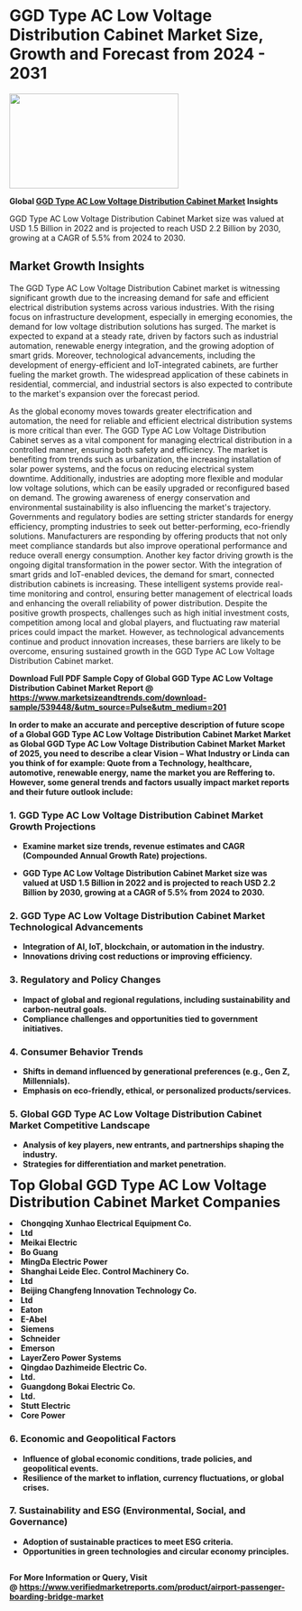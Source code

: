 <H1>GGD Type AC Low Voltage Distribution Cabinet Market Size, Growth and Forecast from 2024 - 2031</H1><img class="aligncenter size-medium wp-image-584254" src="https://thirdeyenews.in/wp-content/uploads/2024/09/Global-Market-Research-300x168.jpeg" alt="" width="300" height="168" /><p><strong>Global&nbsp;<a href="https://www.marketsizeandtrends.com/download-sample/539448/&amp;utm_source=Pulse&amp;utm_medium=201">GGD Type AC Low Voltage Distribution Cabinet Market</a> Insights</strong></p><p>GGD Type AC Low Voltage Distribution Cabinet Market size was valued at USD 1.5 Billion in 2022 and is projected to reach USD 2.2 Billion by 2030, growing at a CAGR of 5.5% from 2024 to 2030.</p><p><h2>Market Growth Insights</h2> <p>The GGD Type AC Low Voltage Distribution Cabinet market is witnessing significant growth due to the increasing demand for safe and efficient electrical distribution systems across various industries. With the rising focus on infrastructure development, especially in emerging economies, the demand for low voltage distribution solutions has surged. The market is expected to expand at a steady rate, driven by factors such as industrial automation, renewable energy integration, and the growing adoption of smart grids. Moreover, technological advancements, including the development of energy-efficient and IoT-integrated cabinets, are further fueling the market growth. The widespread application of these cabinets in residential, commercial, and industrial sectors is also expected to contribute to the market's expansion over the forecast period.</p> <p><strong></strong></p> <p>As the global economy moves towards greater electrification and automation, the need for reliable and efficient electrical distribution systems is more critical than ever. The GGD Type AC Low Voltage Distribution Cabinet serves as a vital component for managing electrical distribution in a controlled manner, ensuring both safety and efficiency. The market is benefiting from trends such as urbanization, the increasing installation of solar power systems, and the focus on reducing electrical system downtime. Additionally, industries are adopting more flexible and modular low voltage solutions, which can be easily upgraded or reconfigured based on demand. The growing awareness of energy conservation and environmental sustainability is also influencing the market's trajectory. Governments and regulatory bodies are setting stricter standards for energy efficiency, prompting industries to seek out better-performing, eco-friendly solutions. Manufacturers are responding by offering products that not only meet compliance standards but also improve operational performance and reduce overall energy consumption. Another key factor driving growth is the ongoing digital transformation in the power sector. With the integration of smart grids and IoT-enabled devices, the demand for smart, connected distribution cabinets is increasing. These intelligent systems provide real-time monitoring and control, ensuring better management of electrical loads and enhancing the overall reliability of power distribution. Despite the positive growth prospects, challenges such as high initial investment costs, competition among local and global players, and fluctuating raw material prices could impact the market. However, as technological advancements continue and product innovation increases, these barriers are likely to be overcome, ensuring sustained growth in the GGD Type AC Low Voltage Distribution Cabinet market.</p> <p><strong></p><p><span class=""><strong>Download Full PDF Sample Copy of Global GGD Type AC Low Voltage Distribution Cabinet Market Report</strong> @ <a href="https://www.marketsizeandtrends.com/download-sample/539448/&amp;utm_source=Pulse&amp;utm_medium=201" target="_blank">https://www.marketsizeandtrends.com/download-sample/539448/&amp;utm_source=Pulse&amp;utm_medium=201</a></span></p><p>In order to make an accurate and perceptive description of future scope of a Global&nbsp;GGD Type AC Low Voltage Distribution Cabinet Market Market as Global&nbsp;GGD Type AC Low Voltage Distribution Cabinet Market Market of 2025, you need to describe a clear Vision &ndash; What Industry or Linda can you think of for example: Quote from a Technology, healthcare, automotive, renewable energy, name the market you are Reffering to. However, some general trends and factors usually impact market reports and their future outlook include:</p><h3>1.&nbsp;<strong>GGD Type AC Low Voltage Distribution Cabinet Market Growth Projections</strong></h3><ul><li>Examine market size trends, revenue estimates and CAGR (Compounded Annual Growth Rate) projections.</li><li><p>GGD Type AC Low Voltage Distribution Cabinet Market size was valued at USD 1.5 Billion in 2022 and is projected to reach USD 2.2 Billion by 2030, growing at a CAGR of 5.5% from 2024 to 2030.</p></li></ul><h3>2.&nbsp;<strong>GGD Type AC Low Voltage Distribution Cabinet Market Technological Advancements</strong></h3><ul><li>Integration of AI, IoT, blockchain, or automation in the industry.</li><li>Innovations driving cost reductions or improving efficiency.</li></ul><h3>3.&nbsp;<strong>Regulatory and Policy Changes</strong></h3><ul><li>Impact of global and regional regulations, including sustainability and carbon-neutral goals.</li><li>Compliance challenges and opportunities tied to government initiatives.</li></ul><h3>4.&nbsp;<strong>Consumer Behavior Trends</strong></h3><ul><li>Shifts in demand influenced by generational preferences (e.g., Gen Z, Millennials).</li><li>Emphasis on eco-friendly, ethical, or personalized products/services.</li></ul><h3>5.&nbsp;<strong>Global GGD Type AC Low Voltage Distribution Cabinet Market Competitive Landscape</strong></h3><ul><li>Analysis of key players, new entrants, and partnerships shaping the industry.</li><li>Strategies for differentiation and market penetration.</li></ul><p data-pm-slice="1 1 []"><span style="color: inherit; font-family: inherit; font-size: 25px;">Top Global GGD Type AC Low Voltage Distribution Cabinet Market Companies</span></p><div class="" data-test-id=""><p><li>Chongqing Xunhao Electrical Equipment Co.</li><li>Ltd</li><li> Meikai Electric</li><li> Bo Guang</li><li> MingDa Electric Power</li><li> Shanghai Leide Elec. Control Machinery Co.</li><li>Ltd</li><li> Beijing Changfeng Innovation Technology Co.</li><li> Ltd</li><li> Eaton</li><li> E-Abel</li><li> Siemens</li><li> Schneider</li><li> Emerson</li><li> LayerZero Power Systems</li><li> Qingdao Dazhimeide Electric Co.</li><li> Ltd.</li><li> Guangdong Bokai Electric Co.</li><li> Ltd.</li><li> Stutt Electric</li><li> Core Power</li></p></div><h3>6.&nbsp;<strong>Economic and Geopolitical Factors</strong></h3><ul><li>Influence of global economic conditions, trade policies, and geopolitical events.</li><li>Resilience of the market to inflation, currency fluctuations, or global crises.</li></ul><h3>7.&nbsp;<strong>Sustainability and ESG (Environmental, Social, and Governance)</strong></h3><ul><li>Adoption of sustainable practices to meet ESG criteria.</li><li>Opportunities in green technologies and circular economy principles.</li></ul><h2><strong style="font-size: 14px;">For More Information or Query, Visit @&nbsp;</strong><a style="background-color: #ffffff; font-size: 14px;" href="https://www.marketsizeandtrends.com/report/ggd-type-ac-low-voltage-distribution-cabinet-market/" target="_blank">https://www.verifiedmarketreports.com/product/airport-passenger-boarding-bridge-market</a></h2>